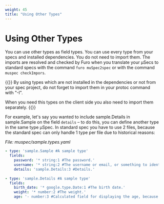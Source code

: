 ```yaml
---
weight: 45
title: "Using Other Types"
---
```

# Using Other Types
You can use other types as field types. You can use every type from your specs and installed
dependencies. You do not need to import them. The imports are resolved and checked by Furo when you translate your µSecs to standard specs with the command `furo muSpec2spec` or with the command `muspec checkImpors`.

{{<hint warning>}}
By using types which are not installed in the dependencies or not from your spec project, do not forget to import them in your protoc command with "-I". 

When you need this types on the client side you also need to import them separately. 
{{</hint>}}


For example, let's say you wanted to include sample.Details in sample.Sample on the field `details`
 – to do this, you can define another type in the same type µSpec. In standard spec you have to use 2 files, 
because the standard spec can only handle 1 type per file due to historical reasons:

*File: muspec/sample.types.yaml*
```yaml
- type: 'sample.Sample #A sample type'
  fields:
    password: '* string:1 #The password.'
    username: '* string:2 #The username or email, or something to identify.'
    details: 'sample.Details:3 #Details.'
  
- type: 'sample.Details #A sample type'
  fields:
    birth_date: '* google.type.Date:1 #The birth date.'
    weight: '* number:2 #The weight.'    
    age: '- number:3 #Calculated field for displaying the age, because the calculations are very hard.'
 

```



